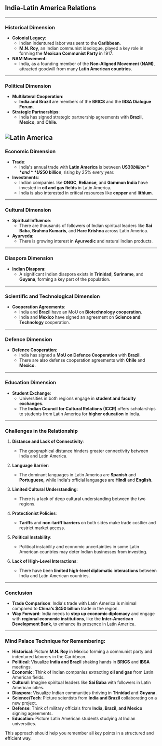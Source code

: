## **India-Latin America Relations**

---

### **Historical Dimension**
- **Colonial Legacy**: 
  - Indian indentured labor was sent to the **Caribbean**.
  - **M.N. Roy**, an Indian communist ideologue, played a key role in forming the **Mexican Communist Party** in 1917.
- **NAM Movement**:
  - India, as a founding member of the **Non-Aligned Movement (NAM)**, attracted goodwill from many **Latin American countries**.

---

### **Political Dimension**
- **Multilateral Cooperation**:
  - **India and Brazil** are members of the **BRICS** and the **IBSA Dialogue Forum**.
- **Strategic Partnerships**:
  - India has signed strategic partnership agreements with **Brazil**, **Mexico**, and **Chile**.

![Latin America](https://lh3.googleusercontent.com/d/1-700qDVDQTSQUTaW_dEFFelCqVkeXMKk)
---

### **Economic Dimension**
- **Trade**:
  - India's annual trade with **Latin America** is between **US$30 billion** and **US$50 billion**, rising by 25% every year.
- **Investments**:
  - Indian companies like **ONGC**, **Reliance**, and **Gammon India** have invested in **oil and gas fields** in Latin America.
  - India is also interested in critical resources like **copper** and **lithium**.

---

### **Cultural Dimension**
- **Spiritual Influence**:
  - There are thousands of followers of Indian spiritual leaders like **Sai Baba**, **Brahma Kumaris**, and **Hare Krishna** across Latin America.
- **Ayurveda**:
  - There is growing interest in **Ayurvedic** and natural Indian products.

---

### **Diaspora Dimension**
- **Indian Diaspora**:
  - A significant Indian diaspora exists in **Trinidad**, **Suriname**, and **Guyana**, forming a key part of the population.

---

### **Scientific and Technological Dimension**
- **Cooperation Agreements**:
  - India and **Brazil** have an MoU on **Biotechnology cooperation**.
  - India and **Mexico** have signed an agreement on **Science and Technology** cooperation.

---

### **Defence Dimension**
- **Defence Cooperation**:
  - India has signed a **MoU on Defence Cooperation** with **Brazil**.
  - There are also defense cooperation agreements with **Chile** and **Mexico**.

---

### **Education Dimension**
- **Student Exchange**:
  - Universities in both regions engage in **student and faculty exchanges**.
  - The **Indian Council for Cultural Relations (ICCR)** offers scholarships to students from Latin America for **higher education** in India.

---

### **Challenges in the Relationship**

1. **Distance and Lack of Connectivity**:
   - The geographical distance hinders greater connectivity between India and Latin America.
   
2. **Language Barrier**:
   - The dominant languages in Latin America are **Spanish** and **Portuguese**, while India's official languages are **Hindi** and **English**.
   
3. **Limited Cultural Understanding**:
   - There is a lack of deep cultural understanding between the two regions.

4. **Protectionist Policies**:
   - **Tariffs** and **non-tariff barriers** on both sides make trade costlier and restrict market access.

5. **Political Instability**:
   - Political instability and economic uncertainties in some Latin American countries may deter Indian businesses from investing.

6. **Lack of High-Level Interactions**:
   - There have been **limited high-level diplomatic interactions** between India and Latin American countries.

---

### **Conclusion**
- **Trade Comparison**: India's trade with Latin America is minimal compared to **China's $450 billion** trade in the region.
- **Way Forward**: India needs to **step up economic diplomacy** and engage with **regional economic institutions**, like the **Inter-American Development Bank**, to enhance its presence in Latin America.

---

### **Mind Palace Technique for Remembering**:
- **Historical**: Picture **M.N. Roy** in Mexico forming a communist party and indentured laborers in the Caribbean.
- **Political**: Visualize **India and Brazil** shaking hands in **BRICS** and **IBSA** meetings.
- **Economic**: Think of Indian companies extracting **oil and gas** from Latin American fields.
- **Cultural**: Imagine spiritual leaders like **Sai Baba** with followers in Latin American cities.
- **Diaspora**: Visualize Indian communities thriving in **Trinidad** and **Guyana**.
- **Science/Tech**: Picture scientists from **India and Brazil** collaborating on a new project.
- **Defense**: Think of military officials from **India, Brazil, and Mexico** signing agreements.
- **Education**: Picture Latin American students studying at Indian universities.

This approach should help you remember all key points in a structured and efficient way.